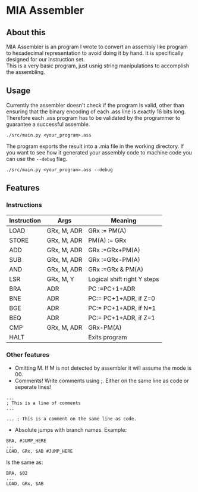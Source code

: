 # MIA Assembler

## About this
MIA Assembler is an program I wrote to convert an assembly like program to hexadecimal 
representation to avoid doing it by hand. It is specifically designed for 
our instruction set.  
This is a very basic program, just usnig string manipulations to accomplish the assembling.  

## Usage
Currently the assembler doesn't check if the program is valid, other than ensuring that the 
binary encoding of each .ass line is exactly 16 bits long. Therefore each .ass
program has to be validated by the programmer to guarantee a successful assemble.

```
./src/main.py <your_program>.ass
```
The program exports the result into a .mia file in the working directory. If you want to see how it 
generated your assembly code to machine code you can use the `--debug` flag.

```
./src/main.py <your_program>.ass --debug
```

## Features
### Instructions

| Instruction |     Args    |           Meaning           |
| ----------- | ----------- | --------------------------- |
| LOAD        | GRx, M, ADR | GRx := PM(A)                |
| STORE       | GRx, M, ADR | PM(A) := GRx                |
| ADD         | GRx, M, ADR | GRx :=GRx+PM(A)             |
| SUB         | GRx, M, ADR | GRx :=GRx-PM(A)             |
| AND         | GRx, M, ADR | GRx :=GRx & PM(A)           |
| LSR         | GRx, M, Y   | Logical shift right Y steps |
| BRA         | ADR         | PC :=PC+1+ADR               |
| BNE         | ADR         | PC:= PC+1+ADR, if Z=0       |
| BGE         | ADR         | PC:= PC+1+ADR, if N=1       |
| BEQ         | ADR         | PC:= PC+1+ADR, if Z=1       |
| CMP         | GRx, M, ADR | GRx-PM(A)                   |
| HALT        |             | Exits program               |

### Other features
- Omitting M. If M is not detected by assembler it will assume the mode is 00.
- Comments! Write comments using ;. Either on the same line as code or seperate lines!
```
...
; This is a line of comments
...

... ; This is a comment on the same line as code.
```

- Absolute jumps with branch names. Example:
```
BRA, #JUMP_HERE
...
LOAD, GRx, $AB #JUMP_HERE
```
Is the same as: 

```
BRA, $02
...
LOAD, GRx, $AB

```
